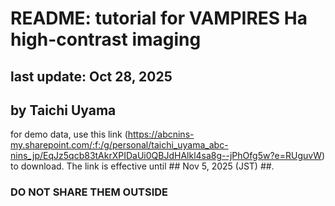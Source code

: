 # README: tutorial for VAMPIRES Ha high-contrast imaging
## last update: Oct 28, 2025
## by Taichi Uyama

for demo data, use this link (https://abcnins-my.sharepoint.com/:f:/g/personal/taichi_uyama_abc-nins_jp/EqJz5qcb83tAkrXPIDaUi0QBJdHAlkl4sa8g--jPhOfg5w?e=RUguvW) to download. The link is effective until ## Nov 5, 2025 (JST) ##.
### DO NOT SHARE THEM OUTSIDE ###
